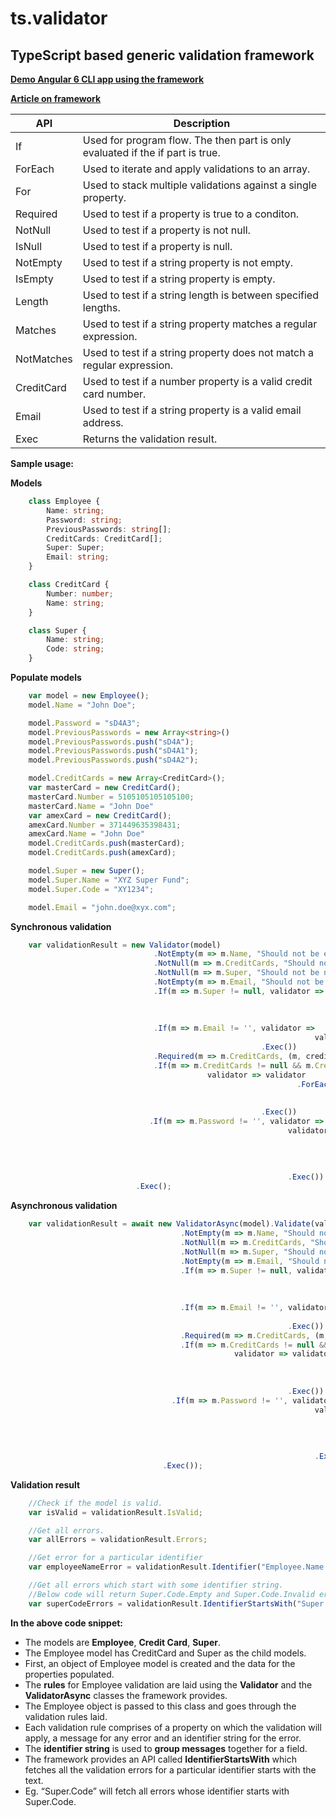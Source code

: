 # ts.validator

## TypeScript based generic validation framework

[**Demo Angular 6 CLI app using the framework**](https://github.com/VeritasSoftware/ts-validator-app-angular6)

[**Article on framework**](https://www.c-sharpcorner.com/article/ts-validator-typescript-based-generic-validation-framework/)

| API          | Description                                                                    |
| ------------ | ------------------------------------------------------------------------------ |
| If           | Used for program flow. The then part is only evaluated if the if part is true. |
| ForEach      | Used to iterate and apply validations to an array.                             |
| For          | Used to stack multiple validations against a single property.                  |
| Required     | Used to test if a property is true to a conditon.                              |
| NotNull      | Used to test if a property is not null.                                        |
| IsNull       | Used to test if a property is null.                                            |
| NotEmpty     | Used to test if a string property is not empty.                                |
| IsEmpty      | Used to test if a string property is empty.                                    |
| Length       | Used to test if a string length is between specified lengths.                  |
| Matches      | Used to test if a string property matches a regular expression.                |
| NotMatches   | Used to test if a string property does not match a regular expression.         |
| CreditCard   | Used to test if a number property is a valid credit card number.               |
| Email        | Used to test if a string property is a valid email address.                    |
| Exec         | Returns the validation result.                                                 |

**Sample usage:**

**Models**

```typescript
    class Employee {
        Name: string;
        Password: string;
        PreviousPasswords: string[];
        CreditCards: CreditCard[];
        Super: Super;
        Email: string;
    }

    class CreditCard {
        Number: number;
        Name: string;
    }

    class Super {
        Name: string;
        Code: string;
    }
```

**Populate models**

```typescript
    var model = new Employee();
    model.Name = "John Doe";

    model.Password = "sD4A3";
    model.PreviousPasswords = new Array<string>()     
    model.PreviousPasswords.push("sD4A");
    model.PreviousPasswords.push("sD4A1");
    model.PreviousPasswords.push("sD4A2");

    model.CreditCards = new Array<CreditCard>();
    var masterCard = new CreditCard();
    masterCard.Number = 5105105105105100;
    masterCard.Name = "John Doe"
    var amexCard = new CreditCard();
    amexCard.Number = 371449635398431;
    amexCard.Name = "John Doe"
    model.CreditCards.push(masterCard);
    model.CreditCards.push(amexCard);

    model.Super = new Super();
    model.Super.Name = "XYZ Super Fund";
    model.Super.Code = "XY1234";

    model.Email = "john.doe@xyx.com";
```

**Synchronous validation**

```typescript
    var validationResult = new Validator(model)                              
                                .NotEmpty(m => m.Name, "Should not be empty", "Employee.Name.Empty")
                                .NotNull(m => m.CreditCards, "Should not be null", "CreditCard.Null")
                                .NotNull(m => m.Super, "Should not be null", "Super.Null")
                                .NotEmpty(m => m.Email, "Should not be empty", "Employee.Email.Empty")
                                .If(m => m.Super != null, validator => validator
                                                                                .NotEmpty(m => m.Super.Name, "Should not be empty", "Super.Code.Empty")
                                                                                .Matches(m => m.Super.Code, "^[a-zA-Z]{2}\\d{4}$", "Should not be invalid", "Super.Code.Invalid")
                                                                      .Exec())
                                .If(m => m.Email != '', validator => 
                                                                    validator.Email(m => m.Email, "Should not be invalid", "Employee.Email.Invalid")
                                                        .Exec())  
                                .Required(m => m.CreditCards, (m, creditCards) => creditCards.length > 0, "Must have atleast 1 credit card", "CreditCard.Required")
                                .If(m => m.CreditCards != null && m.CreditCards.length > 0, 
                                            validator => validator
                                                                .ForEach(m => m.CreditCards, validator => 
                                                                                                  validator.CreditCard(m => m.Number, "Should not be invalid", "CreditCard.Number.Invalid")                                                                                         
                                                                                            .Exec())
                                                        .Exec())
                               .If(m => m.Password != '', validator => 
                                                              validator.For(m => m.Password, passwordValidator =>
                                                                                                passwordValidator.Matches("(?=.*?[0-9])(?=.*?[a-z])(?=.*?[A-Z])", "Password strength is not valid")
                                                                                                                 .Required((m, pwd) => pwd.length > 3, "Password length should be greater than 3")
                                                                                                                 .Required((m, pwd) => !m.PreviousPasswords.some(prevPwd => prevPwd == pwd), "Password is already used")
                                                                                             .Exec())
                                                              .Exec())                                                                                                                    
                            .Exec();    
```

**Asynchronous validation**

```typescript
    var validationResult = await new ValidatorAsync(model).Validate(validator => validator                              
                                      .NotEmpty(m => m.Name, "Should not be empty", "Employee.Name.Empty")
                                      .NotNull(m => m.CreditCards, "Should not be null", "CreditCard.Null")
                                      .NotNull(m => m.Super, "Should not be null", "Super.Null")
                                      .NotEmpty(m => m.Email, "Should not be empty", "Employee.Email.Empty")
                                      .If(m => m.Super != null, validator => validator
                                                                                      .NotEmpty(m => m.Super.Name, "Should not be empty", "Super.Code.Empty")
                                                                                      .Matches(m => m.Super.Code, "^[a-zA-Z]{2}\\d{4}$", "Should not be invalid", "Super.Code.Invalid")
                                                                            .Exec())
                                      .If(m => m.Email != '', validator => 
                                                                          validator.Email(m => m.Email, "Should not be invalid", "Employee.Email.Invalid")
                                                              .Exec())  
                                      .Required(m => m.CreditCards, (m, creditCards) => creditCards.length > 0, "Must have atleast 1 credit card", "CreditCard.Required")
                                      .If(m => m.CreditCards != null && m.CreditCards.length > 0, 
                                                  validator => validator
                                                                      .ForEach(m => m.CreditCards, validator => 
                                                                                                        validator.CreditCard(m => m.Number, "Should not be invalid", "CreditCard.Number.Invalid")                                                                                         
                                                                                                  .Exec())
                                                              .Exec())
                                    .If(m => m.Password != '', validator => 
                                                                    validator.For(m => m.Password, passwordValidator =>
                                                                                                      passwordValidator.Matches("(?=.*?[0-9])(?=.*?[a-z])(?=.*?[A-Z])", "Password strength is not valid")
                                                                                                                       .Required((m, pwd) => pwd.length > 3, "Password length should be greater than 3")
                                                                                                                       .Required((m, pwd) => !m.PreviousPasswords.some(prevPwd => prevPwd == pwd), "Password is already used")
                                                                                                  .Exec())
                                                                    .Exec())                                                                                                                    
                                  .Exec());
```

**Validation result**

```typescript
    //Check if the model is valid.
    var isValid = validationResult.IsValid;

    //Get all errors.
    var allErrors = validationResult.Errors;

    //Get error for a particular identifier
    var employeeNameError = validationResult.Identifier("Employee.Name.Empty");

    //Get all errors which start with some identifier string. 
    //Below code will return Super.Code.Empty and Super.Code.Invalid errors
    var superCodeErrors = validationResult.IdentifierStartsWith("Super.Code");
```

**In the above code snippet:**

*   The models are **Employee**, **Credit Card**, **Super**.
*   The Employee model has CreditCard and Super as the child models.
*   First, an object of Employee model is created and the data for the properties populated.
*   The **rules** for Employee validation are laid using the **Validator** and the **ValidatorAsync** classes the framework provides.
*   The Employee object is passed to this class and goes through the validation rules laid.
*   Each validation rule comprises of a property on which the validation will apply, a message for any error and an identifier string for the error.
*   The **identifier string** is used to **group messages** together for a field.
*   The framework provides an API called **IdentifierStartsWith** which fetches all the validation errors for a particular identifier starts with the text.
*   Eg. “Super.Code” will fetch all errors whose identifier starts with Super.Code.